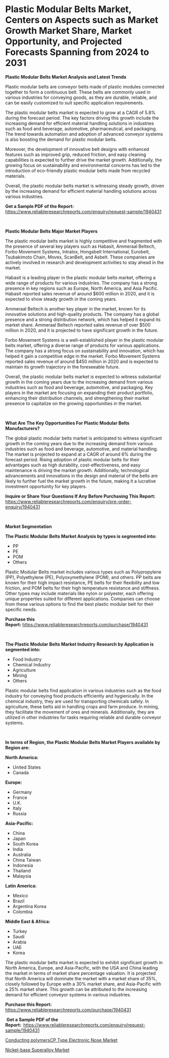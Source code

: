 <p><h1>Plastic Modular Belts Market, Centers on Aspects such as Market Growth Market Share, Market Opportunity, and Projected Forecasts Spanning from 2024 to 2031</h1></p><p><strong>Plastic Modular Belts Market Analysis and Latest Trends</strong></p>
<p><p>Plastic modular belts are conveyor belts made of plastic modules connected together to form a continuous belt. These belts are commonly used in various industries for conveying goods, as they are durable, reliable, and can be easily customized to suit specific application requirements.</p><p>The plastic modular belts market is expected to grow at a CAGR of 5.8% during the forecast period. The key factors driving this growth include the increasing demand for efficient material handling solutions in industries such as food and beverage, automotive, pharmaceutical, and packaging. The trend towards automation and adoption of advanced conveyor systems is also boosting the demand for plastic modular belts.</p><p>Moreover, the development of innovative belt designs with enhanced features such as improved grip, reduced friction, and easy cleaning capabilities is expected to further drive the market growth. Additionally, the growing focus on sustainability and environmental concerns has led to the introduction of eco-friendly plastic modular belts made from recycled materials.</p><p>Overall, the plastic modular belts market is witnessing steady growth, driven by the increasing demand for efficient material handling solutions across various industries.</p></p>
<p><strong>Get a Sample PDF of the Report:&nbsp;</strong> <a href="https://www.reliableresearchreports.com/enquiry/request-sample/1940431">https://www.reliableresearchreports.com/enquiry/request-sample/1940431</a></p>
<p>&nbsp;</p>
<p><strong>Plastic Modular Belts Major Market Players</strong></p>
<p><p>The plastic modular belts market is highly competitive and fragmented with the presence of several key players such as Habasit, Ammeraal Beltech, Forbo Movement Systems, Intralox, Hongsbelt International, Eurobelt, Tsubakimoto Chain, Movex, ScanBelt, and Asbelt. These companies are actively involved in research and development activities to stay ahead in the market.</p><p>Habasit is a leading player in the plastic modular belts market, offering a wide range of products for various industries. The company has a strong presence in key regions such as Europe, North America, and Asia Pacific. Habasit reported sales revenue of around $600 million in 2020, and it is expected to show steady growth in the coming years.</p><p>Ammeraal Beltech is another key player in the market, known for its innovative solutions and high-quality products. The company has a global presence and a strong distribution network, which has helped it expand its market share. Ammeraal Beltech reported sales revenue of over $500 million in 2020, and it is projected to have significant growth in the future.</p><p>Forbo Movement Systems is a well-established player in the plastic modular belts market, offering a diverse range of products for various applications. The company has a strong focus on sustainability and innovation, which has helped it gain a competitive edge in the market. Forbo Movement Systems reported sales revenue of around $450 million in 2020 and is expected to maintain its growth trajectory in the foreseeable future.</p><p>Overall, the plastic modular belts market is expected to witness substantial growth in the coming years due to the increasing demand from various industries such as food and beverage, automotive, and packaging. Key players in the market are focusing on expanding their product portfolio, enhancing their distribution channels, and strengthening their market presence to capitalize on the growing opportunities in the market.</p></p>
<p>&nbsp;</p>
<p><strong>What Are The Key Opportunities For Plastic Modular Belts Manufacturers?</strong></p>
<p><p>The global plastic modular belts market is anticipated to witness significant growth in the coming years due to the increasing demand from various industries such as food and beverage, automotive, and material handling. The market is projected to expand at a CAGR of around 6% during the forecast period. Rising adoption of plastic modular belts for their advantages such as high durability, cost-effectiveness, and easy maintenance is driving the market growth. Additionally, technological advancements and innovations in the design and material of the belts are likely to further fuel the market growth in the future, making it a lucrative investment opportunity for key players.</p></p>
<p><strong>Inquire or Share Your Questions If Any Before Purchasing This Report:</strong> <a href="https://www.reliableresearchreports.com/enquiry/pre-order-enquiry/1940431">https://www.reliableresearchreports.com/enquiry/pre-order-enquiry/1940431</a></p>
<p>&nbsp;</p>
<p><strong>Market Segmentation</strong></p>
<p><strong>The Plastic Modular Belts Market Analysis by types is segmented into:</strong></p>
<p><ul><li>PP</li><li>PE</li><li>POM</li><li>Others</li></ul></p>
<p><p>Plastic Modular Belts market includes various types such as Polypropylene (PP), Polyethylene (PE), Polyoxymethylene (POM), and others. PP belts are known for their high impact resistance, PE belts for their flexibility and low friction, and POM belts for their high temperature resistance and stiffness. Other types may include materials like nylon or polyester, each offering unique properties suited for different applications. Companies can choose from these various options to find the best plastic modular belt for their specific needs.</p></p>
<p><strong>Purchase this Report:&nbsp;</strong><a href="https://www.reliableresearchreports.com/purchase/1940431">https://www.reliableresearchreports.com/purchase/1940431</a></p>
<p>&nbsp;</p>
<p><strong>The Plastic Modular Belts Market Industry Research by Application is segmented into:</strong></p>
<p><ul><li>Food Industry</li><li>Chemical Industry</li><li>Agriculture</li><li>Mining</li><li>Others</li></ul></p>
<p><p>Plastic modular belts find application in various industries such as the food industry for conveying food products efficiently and hygienically. In the chemical industry, they are used for transporting chemicals safely. In agriculture, these belts aid in handling crops and farm produce. In mining, they facilitate the movement of ores and minerals. Additionally, they are utilized in other industries for tasks requiring reliable and durable conveyor systems.</p></p>
<p>&nbsp;</p>
<p><strong>In terms of Region, the Plastic Modular Belts Market Players available by Region are:</strong></p>
<p>
    <p> <strong> North America: </strong>
        <ul>
            <li>United States</li>
            <li>Canada</li>
        </ul>
        </p> 
    <p> <strong> Europe: </strong>
        <ul>
            <li>Germany</li>
            <li>France</li>
            <li>U.K.</li>
            <li>Italy</li>
            <li>Russia</li>
        </ul>
        </p> 
    <p> <strong> Asia-Pacific: </strong>
        <ul>
            <li>China</li>
            <li>Japan</li>
            <li>South Korea</li>
            <li>India</li>
            <li>Australia</li>
            <li>China Taiwan</li>
            <li>Indonesia</li>
            <li>Thailand</li>
            <li>Malaysia</li>
        </ul>
        </p> 
    <p> <strong> Latin America: </strong>
        <ul>
            <li>Mexico</li>
            <li>Brazil</li>
            <li>Argentina Korea</li>
            <li>Colombia</li>
        </ul>
        </p> 
    <p> <strong> Middle East & Africa: </strong>
        <ul>
            <li>Turkey</li>
            <li>Saudi</li>
            <li>Arabia</li>
            <li>UAE</li>
            <li>Korea</li>
        </ul>
    </p>
    </p>
<p><p>The plastic modular belts market is expected to exhibit significant growth in North America, Europe, and Asia-Pacific, with the USA and China leading the market in terms of market share percentage valuation. It is projected that North America will dominate the market with a market share of 35%, closely followed by Europe with a 30% market share, and Asia-Pacific with a 25% market share. This growth can be attributed to the increasing demand for efficient conveyor systems in various industries.</p></p>
<p><strong>Purchase this Report: </strong><a href="https://www.reliableresearchreports.com/purchase/1940431">https://www.reliableresearchreports.com/purchase/1940431</a></p>
<p>&nbsp;<strong>Get a Sample PDF of the Report:&nbsp;&nbsp;</strong><a href="https://www.reliableresearchreports.com/enquiry/request-sample/1940431">https://www.reliableresearchreports.com/enquiry/request-sample/1940431</a></p>
<p><strong></strong></p>
<p><p><a href="https://view.publitas.com/reportprime-1/conducting-polymerscp-type-electronic-nose-market-challenges-opportunities-and-growth-drivers-and-major-market-players-forecasted-for-period-from-2024-2031/">Conducting polymersCP Type Electronic Nose Market</a></p><p><a href="https://thundering-castanet-c65.notion.site/Nickel-base-Superalloy-Market-Provides-a-Comprehensive-Analysis-Including-a-Macro-Overview-of-the-Ma-50835f9796624d4ca3b2758385a9caa0">Nickel-base Superalloy Market</a></p></p>